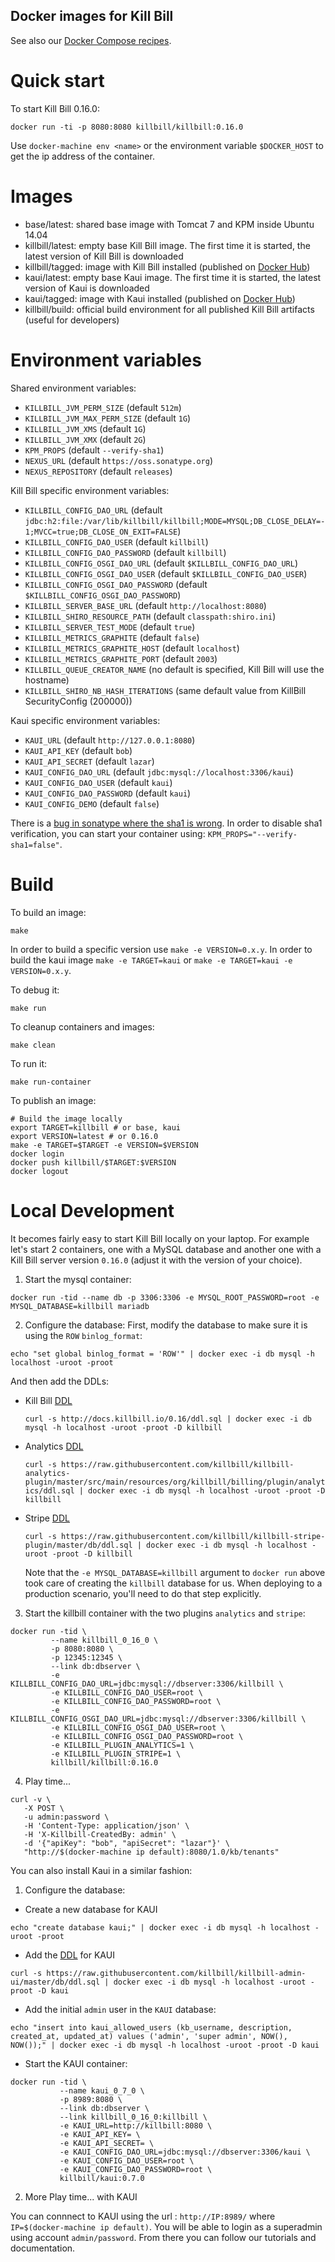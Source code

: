 Docker images for Kill Bill
---------------------------

See also our [Docker Compose recipes](https://github.com/killbill/killbill-cloud/tree/master/docker/compose).

Quick start
===========

To start Kill Bill 0.16.0:

```
docker run -ti -p 8080:8080 killbill/killbill:0.16.0
```

Use `docker-machine env <name>` or the environment variable `$DOCKER_HOST` to get the ip address of the container.

Images
======

* base/latest: shared base image with Tomcat 7 and KPM inside Ubuntu 14.04
* killbill/latest: empty base Kill Bill image. The first time it is started, the latest version of Kill Bill is downloaded
* killbill/tagged: image with Kill Bill installed (published on [Docker Hub](https://hub.docker.com/r/killbill/killbill/))
* kaui/latest: empty base Kaui image. The first time it is started, the latest version of Kaui is downloaded
* kaui/tagged: image with Kaui installed (published on [Docker Hub](https://hub.docker.com/r/killbill/kaui/))
* killbill/build: official build environment for all published Kill Bill artifacts (useful for developers)


Environment variables
=====================

Shared environment variables:

  - `KILLBILL_JVM_PERM_SIZE` (default `512m`)
  - `KILLBILL_JVM_MAX_PERM_SIZE` (default `1G`)
  - `KILLBILL_JVM_XMS` (default `1G`)
  - `KILLBILL_JVM_XMX` (default `2G`)
  - `KPM_PROPS` (default `--verify-sha1`)
  - `NEXUS_URL` (default `https://oss.sonatype.org`)
  - `NEXUS_REPOSITORY` (default `releases`)

Kill Bill specific environment variables:

  - `KILLBILL_CONFIG_DAO_URL` (default `jdbc:h2:file:/var/lib/killbill/killbill;MODE=MYSQL;DB_CLOSE_DELAY=-1;MVCC=true;DB_CLOSE_ON_EXIT=FALSE`)
  - `KILLBILL_CONFIG_DAO_USER` (default `killbill`)
  - `KILLBILL_CONFIG_DAO_PASSWORD` (default `killbill`)
  - `KILLBILL_CONFIG_OSGI_DAO_URL` (default `$KILLBILL_CONFIG_DAO_URL`)
  - `KILLBILL_CONFIG_OSGI_DAO_USER` (default `$KILLBILL_CONFIG_DAO_USER`)
  - `KILLBILL_CONFIG_OSGI_DAO_PASSWORD` (default `$KILLBILL_CONFIG_OSGI_DAO_PASSWORD`)
  - `KILLBILL_SERVER_BASE_URL` (default `http://localhost:8080`)
  - `KILLBILL_SHIRO_RESOURCE_PATH` (default `classpath:shiro.ini`)
  - `KILLBILL_SERVER_TEST_MODE` (default `true`)
  - `KILLBILL_METRICS_GRAPHITE` (default `false`)
  - `KILLBILL_METRICS_GRAPHITE_HOST` (default `localhost`)
  - `KILLBILL_METRICS_GRAPHITE_PORT` (default `2003`)
  - `KILLBILL_QUEUE_CREATOR_NAME` (no default is specified, Kill Bill will use the hostname)
  - `KILLBILL_SHIRO_NB_HASH_ITERATIONS` (same default value from KillBill SecurityConfig (200000))

Kaui specific environment variables:

  - `KAUI_URL` (default `http://127.0.0.1:8080`)
  - `KAUI_API_KEY` (default `bob`)
  - `KAUI_API_SECRET` (default `lazar`)
  - `KAUI_CONFIG_DAO_URL` (default `jdbc:mysql://localhost:3306/kaui`)
  - `KAUI_CONFIG_DAO_USER` (default `kaui`)
  - `KAUI_CONFIG_DAO_PASSWORD` (default `kaui`)
  - `KAUI_CONFIG_DEMO` (default `false`)

There is a [bug in sonatype where the sha1 is wrong](https://issues.sonatype.org/browse/OSSRH-13936). In order to disable sha1 verification, you can start your container using: `KPM_PROPS="--verify-sha1=false"`.


Build
=====

To build an image:

    make

In order to build a specific version use `make -e VERSION=0.x.y`.
In order to build the kaui image `make -e TARGET=kaui` or  `make -e TARGET=kaui -e VERSION=0.x.y`.

To debug it:

    make run


To cleanup containers and images:

    make clean


To run it:

    make run-container

To publish an image:

```
# Build the image locally
export TARGET=killbill # or base, kaui
export VERSION=latest # or 0.16.0
make -e TARGET=$TARGET -e VERSION=$VERSION
docker login
docker push killbill/$TARGET:$VERSION
docker logout
```

Local Development
==================

It becomes fairly easy to start Kill Bill locally on your laptop. For example let's start 2 containers, one with a MySQL database and another one with a Kill Bill server version `0.16.0` (adjust it with the version of your choice).

1. Start the mysql container:

  ```
  docker run -tid --name db -p 3306:3306 -e MYSQL_ROOT_PASSWORD=root -e MYSQL_DATABASE=killbill mariadb
  ```

2. Configure the database:
  First, modify the database to make sure it is using the `ROW` `binlog_format`:
  ```
  echo "set global binlog_format = 'ROW'" | docker exec -i db mysql -h localhost -uroot -proot
  ```
  And then add the DDLs:

  * Kill Bill [DDL](http://docs.killbill.io/0.16/ddl.sql)

    ```curl -s http://docs.killbill.io/0.16/ddl.sql | docker exec -i db mysql -h localhost -uroot -proot -D killbill```

  * Analytics [DDL](https://github.com/killbill/killbill-analytics-plugin/blob/master/src/main/resources/org/killbill/billing/plugin/analytics/ddl.sql)

    ```curl -s https://raw.githubusercontent.com/killbill/killbill-analytics-plugin/master/src/main/resources/org/killbill/billing/plugin/analytics/ddl.sql | docker exec -i db mysql -h localhost -uroot -proot -D killbill```

  * Stripe [DDL](https://github.com/killbill/killbill-stripe-plugin/blob/master/db/ddl.sql)

    ```curl -s https://raw.githubusercontent.com/killbill/killbill-stripe-plugin/master/db/ddl.sql | docker exec -i db mysql -h localhost -uroot -proot -D killbill```

    Note that the `-e MYSQL_DATABASE=killbill` argument to `docker run` above took care of creating the `killbill` database for us. When deploying to a production scenario, you'll need to do that step explicitly.

3. Start the killbill container with the two plugins `analytics` and `stripe`:

  ```
docker run -tid \
           --name killbill_0_16_0 \
           -p 8080:8080 \
           -p 12345:12345 \
           --link db:dbserver \
           -e KILLBILL_CONFIG_DAO_URL=jdbc:mysql://dbserver:3306/killbill \
           -e KILLBILL_CONFIG_DAO_USER=root \
           -e KILLBILL_CONFIG_DAO_PASSWORD=root \
           -e KILLBILL_CONFIG_OSGI_DAO_URL=jdbc:mysql://dbserver:3306/killbill \
           -e KILLBILL_CONFIG_OSGI_DAO_USER=root \
           -e KILLBILL_CONFIG_OSGI_DAO_PASSWORD=root \
           -e KILLBILL_PLUGIN_ANALYTICS=1 \
           -e KILLBILL_PLUGIN_STRIPE=1 \
           killbill/killbill:0.16.0
  ```
4. Play time...

  ```
curl -v \
     -X POST \
     -u admin:password \
     -H 'Content-Type: application/json' \
     -H 'X-Killbill-CreatedBy: admin' \
     -d '{"apiKey": "bob", "apiSecret": "lazar"}' \
     "http://$(docker-machine ip default):8080/1.0/kb/tenants"
  ```

You can also install Kaui in a similar fashion:

1. Configure the database:

  * Create a new database for KAUI
  ```
  echo "create database kaui;" | docker exec -i db mysql -h localhost -uroot -proot
  ```

  * Add the [DDL](https://raw.githubusercontent.com/killbill/killbill-admin-ui/master/db/ddl.sql) for KAUI
  ```
  curl -s https://raw.githubusercontent.com/killbill/killbill-admin-ui/master/db/ddl.sql | docker exec -i db mysql -h localhost -uroot -proot -D kaui
  ```
  * Add the initial `admin` user in the `KAUI` database:
  ```
  echo "insert into kaui_allowed_users (kb_username, description, created_at, updated_at) values ('admin', 'super admin', NOW(), NOW());" | docker exec -i db mysql -h localhost -uroot -proot -D kaui
  ```

  * Start the KAUI container:

  ```
  docker run -tid \
             --name kaui_0_7_0 \
             -p 8989:8080 \
             --link db:dbserver \
             --link killbill_0_16_0:killbill \
             -e KAUI_URL=http://killbill:8080 \
             -e KAUI_API_KEY= \
             -e KAUI_API_SECRET= \
             -e KAUI_CONFIG_DAO_URL=jdbc:mysql://dbserver:3306/kaui \
             -e KAUI_CONFIG_DAO_USER=root \
             -e KAUI_CONFIG_DAO_PASSWORD=root \
             killbill/kaui:0.7.0
  ```

2. More Play time... with KAUI

  You can connnect to KAUI using the url : `http://IP:8989/` where `IP=$(docker-machine ip default)`. You will be able to login as a superadmin using account `admin/password`. From there you can follow our tutorials and documentation.
